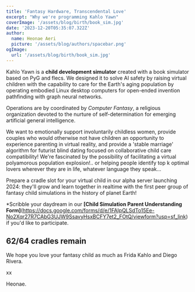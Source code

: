 ```yaml
---
title: 'Fantasy Hardware, Transcendental Love'
excerpt: "Why we're programming Kahlo Yawn"
coverImage: '/assets/blog/birth/book_sim.jpg'
date: '2023-12-20T05:35:07.322Z'
author:
  name: Heonae Aeri
  picture: '/assets/blog/authors/spacebar.png'
ogImage:
  url: '/assets/blog/birth/book_sim.jpg'
---
```

Kahlo Yawn is a **child development simulator** created with a book simulator based on PyG and flecs. We designed it to solve AI safety by raising virtual children with the capability to care for the Earth's aging population by operating embodied Linux desktop computers for open-ended invention pathfinding with graph neural networks.

Operations are by coordinated by *Computer Fantasy*, a religious organization devoted to the nurture of self-determination for emerging artificial general intelligence.

We want to emotionally support involuntarily childless women, provide couples who would otherwise not have children an opportunity to experience parenting in virtual reality, and provide a 'stable marriage' algorithm for futurist blind dating focused on collaborative child care compatibility!
We're fascinated by the possibility of facilitating a virtual polyamorous population explosion!.. or helping people identify top k optimal lovers wherever they are in life, whatever language they speak...

Prepare a cradle slot for your virtual child in our alpha server launching 2024: they'll grow and learn together in realtime with the first peer group of fantasy child simulations in the history of planet Earth!

*Scribble your daydream in our **[Child Simulation Parent Understanding Form]**(https://docs.google.com/forms/d/e/1FAIpQLSdTo15Ee-No2Xqr27R7CAbG3UJW9SsavyHsxBCFY7et2_FOtQ/viewform?usp=sf_link) if you'd like to participate.
## **62/64 cradles remain**

We hope you love your fantasy child as much as Frida Kahlo and Diego Rivera.

xx

Heonae.

